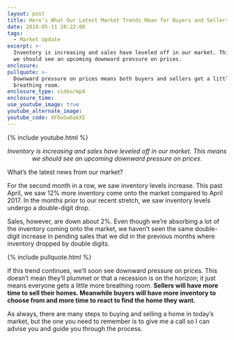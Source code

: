 ```yaml
---
layout: post
title: Here’s What Our Latest Market Trends Mean for Buyers and Sellers
date: 2018-05-11 20:22:00
tags:
  - Market Update
excerpt: >-
  Inventory is increasing and sales have leveled off in our market. This means
  we should see an upcoming downward pressure on prices.
enclosure:
pullquote: >-
  Downward pressure on prices means both buyers and sellers get a little more
  breathing room.
enclosure_type: video/mp4
enclosure_time:
use_youtube_image: true
youtube_alternate_image:
youtube_code: XFOwSw6a6XI
---
```


{% include youtube.html %}

<p style="text-align: center;"><em>Inventory is increasing and sales have leveled off in our market. This means we should see an upcoming downward pressure on prices.</em></p>

What’s the latest news from our market?

For the second month in a row, we saw inventory levels increase. This past April, we saw 12% more inventory come onto the market compared to April 2017. In the months prior to our recent stretch, we saw inventory levels undergo a double-digit drop.

Sales, however, are down about 2%. Even though we’re absorbing a lot of the inventory coming onto the market, we haven’t seen the same double-digit increase in pending sales that we did in the previous months where inventory dropped by double digits.

{% include pullquote.html %}

If this trend continues, we’ll soon see downward pressure on prices. This doesn’t mean they’ll plummet or that a recession is on the horizon; it just means everyone gets a little more breathing room. **Sellers will have more time to sell their homes. Meanwhile buyers will have more inventory to choose from and more time to react to find the home they want.**

As always, there are many steps to buying and selling a home in today’s market, but the one you need to remember is to give me a call so I can advise you and guide you through the process.
